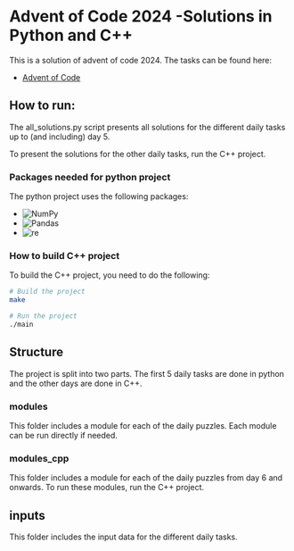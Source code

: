 # Advent of Code 2024 -Solutions in Python and C++
This is a solution of advent of code 2024. The tasks can be found here: 

- [Advent of Code](https://adventofcode.com/)

## How to run:

The all_solutions.py script presents all solutions for the different daily tasks up to (and including) day 5.

To present the solutions for the other daily tasks, run the C++ project.

### Packages needed for python project
The python project uses the following packages:

- ![NumPy](https://img.shields.io/badge/NumPy-2.2.0%2B-blue)
- ![Pandas](https://img.shields.io/badge/Pandas-2.2.3%2B-green)
- ![re](https://img.shields.io/badge/re-module-blue)


### How to build C++ project

To build the C++ project, you need to do the following:

```bash
# Build the project
make

# Run the project
./main

```

## Structure

The project is split into two parts. The first 5 daily tasks are done in python and the other days are done in C++.

### modules
This folder includes a module for each of the daily puzzles. Each module can be run directly if needed.

### modules_cpp

This folder includes a module for each of the daily puzzles from day 6 and onwards. To run these modules, run the C++ project.

## inputs

This folder includes the input data for the different daily tasks.
